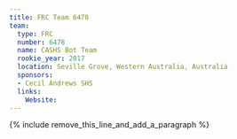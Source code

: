 ```yaml
---
title: FRC Team 6478
team:
  type: FRC
  number: 6478
  name: CASHS Bot Team
  rookie_year: 2017
  location: Seville Grove, Western Australia, Australia
  sponsors:
  - Cecil Andrews SHS
  links:
    Website:
---
```


{% include remove_this_line_and_add_a_paragraph %}